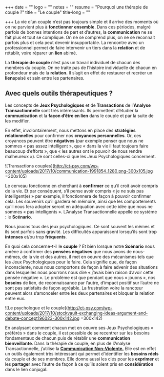 +++
date = ""
logo = ""
notes = ""
resume = "Pourquoi une thérapie de couple ?"
title = "Le couple"
title-long = ""

+++
La vie d’un couple n’est pas toujours simple et il arrive des moments où on ne parvient plus à **fonctionner ensemble**. Dans ces périodes, malgré parfois de bonnes intentions de part et d’autres, la **communication** ne se fait plus et tout se complique. On ne se comprend plus, on ne se reconnait parfois plus et cela peut devenir insupportable. La rencontre avec un professionnel permet de faire intervenir un tiers dans la **relation** et de rétablir, voire réparer un **lien** abimé.

La **thérapie de couple** n’est pas un travail individuel de chacun des membres du couple. On ne traite pas de l’histoire individuelle de chacun en profondeur mais de la **relation.** Il s’agit en effet de restaurer et recréer un **lien**apaisé et sain entre les partenaires.

## Avec quels outils thérapeutiques ?

Les concepts de **Jeux Psychologiques** et de **Transactions** de l’**Analyse Transactionnelle** sont très intéressants. Ils permettent d’étudier la **communication** et la **façon d’être en lien** dans le couple et par la suite de les modifier.

En effet, involontairement, nous mettons en place des **stratégies relationnelles** pour confirmer nos **croyances personnelles**. Or, ces croyances peuvent être **négatives** (par exemple penser que nous ne sommes « pas assez intelligent », que « dans la vie il faut toujours faire beaucoup d’efforts », que « les autres ont le pouvoir de nous rendre malheureux »). Ce sont celles-ci que les Jeux Psychologiques concernent.

![Transactions couples](http://ct-psy.com/wp-content/uploads/2017/10/communication-1991854_1280.png-300x105.jpg =300x105)

Le cerveau fonctionne en cherchant à **confirmer** ce qu’il croit avoir compris de la vie. Et par conséquent, s’il pense avoir compris « je ne suis pas intelligent(e) » par exemple, il fonctionnera de façon à pouvoir confirmer cela. Les souvenirs qu’il gardera en mémoire, ainsi que les comportements qu’il nous fera adopter seront en adéquation avec cette idée que nous ne sommes « pas intelligents ». L’Analyse Transactionnelle appelle ce système : le **Scénario**.

Nous jouons tous des jeux psychologiques. Ce sont souvent les mêmes et ils sont parfois sans gravité. Les difficultés apparaissent lorsqu’ils sont trop **intenses** et/ou trop **fréquents**.

En quoi cela concerne-t-il le **couple** ? Et bien lorsque notre **Scénario** nous amène à confirmer des **pensées négatives** que nous avons de nous-mêmes, de la vie et des autres, il met en oeuvre des mécanismes tels que les Jeux Psychologiques pour le faire. Cela signifie que, de façon inconsciente, nous nous comportons de façon à faire advenir des situations dans lesquelles nous pourrons nous dire « j’avais bien raison d’avoir cette pensée négative ». Le problème est que pendant que nous « jouons », nos **besoins** de lien, de reconnaissance par l’autre, d’impact positif sur l’autre ne sont pas satisfaits de façon agréable. La frustration voire la rancœur peuvent alors s’amonceler entre les deux partenaires et bloquer la relation entre eux.

![Le psychologue et le couple](http://ct-psy.com/wp-content/uploads/2017/10/stockvault-exchanging-ideas-argument-and-debate-concept196023-300x142.jpg =300x142)

En analysant comment chacun met en oeuvre ses Jeux Psychologiques « préférés » dans le couple, il est possible de se recentrer sur les besoins fondamentaux de chacun puis de rétablir une **communication bienveillante**. Dans la thérapie de couple, en plus de l’Analyse Transactionnelle, j’utilise la [**Communication Non-Violente.**](https://www.youtube.com/watch?v=fl-65RPE41Y&list=PLd7-nSv3aZQ2Fxu3yd-bNX8h3DDfCESab) Elle est en effet un outils également très intéressant qui permet d’identifier les **besoins réels** du couple et de ses membres. Elle donne aussi les clés pour les **exprimer** et les **partager** avec l’autre de façon à ce qu’ils soient pris en **considération** dans le lien conjugal.